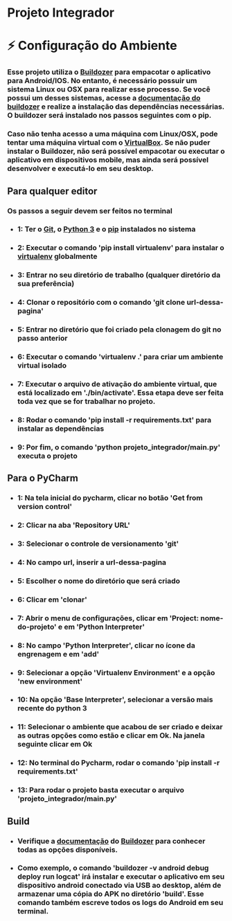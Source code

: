 # Projeto Integrador

# ⚡️ Configuração do Ambiente

### Esse projeto utiliza o [Buildozer](https://github.com/kivy/buildozer) para empacotar o aplicativo para Android/IOS. No entanto, é necessário possuir um sistema Linux ou OSX para realizar esse processo. Se você possui um desses sistemas, acesse a [documentação do buildozer](https://buildozer.readthedocs.io/) e realize a instalação das dependências necessárias. O buildozer será instalado nos passos seguintes com o pip. 

### Caso não tenha acesso a uma máquina com Linux/OSX, pode tentar uma máquina virtual com o [VirtualBox](https://www.virtualbox.org/). Se não puder instalar o Buildozer, não será possível empacotar ou executar o aplicativo em dispositivos mobile, mas ainda será possível desenvolver e executá-lo em seu desktop.

## Para qualquer editor

### Os passos a seguir devem ser feitos no terminal

  - ### 1: Ter o [Git](https://git-scm.com/downloads), o [Python 3](https://www.python.org/downloads/) e o [pip](https://pip.pypa.io/en/stable/installing/) instalados no sistema
  - ### 2: Executar o comando 'pip install virtualenv' para instalar o [virtualenv](https://pypi.org/project/virtualenv/) globalmente
  - ### 3: Entrar no seu diretório de trabalho (qualquer diretório da sua preferência)
  - ### 4: Clonar o repositório com o comando 'git clone url-dessa-pagina'
  - ### 5: Entrar no diretório que foi criado pela clonagem do git no passo anterior
  - ### 6: Executar o comando 'virtualenv .' para criar um ambiente virtual isolado
  - ### 7: Executar o arquivo de ativação do ambiente virtual, que está localizado em './bin/activate'. Essa etapa deve ser feita toda vez que se for trabalhar no projeto.
  - ### 8: Rodar o comando 'pip install -r requirements.txt' para instalar as dependências
  - ### 9: Por fim, o comando 'python projeto_integrador/main.py' executa o projeto

## Para o PyCharm

  - ### 1: Na tela inicial do pycharm, clicar no botão 'Get from version control'
  - ### 2: Clicar na aba 'Repository URL'
  - ### 3: Selecionar o controle de versionamento 'git'
  - ### 4: No campo url, inserir a url-dessa-pagina
  - ### 5: Escolher o nome do diretório que será criado
  - ### 6: Clicar em 'clonar'
  - ### 7: Abrir o menu de configurações, clicar em 'Project: nome-do-projeto' e em 'Python Interpreter'
  - ### 8: No campo 'Python Interpreter', clicar no ícone da engrenagem e em 'add'
  - ### 9: Selecionar a opção 'Virtualenv Environment' e a opção 'new environment'
  - ### 10: Na opção 'Base Interpreter', selecionar a versão mais recente do python 3
  - ### 11: Selecionar o ambiente que acabou de ser criado e deixar as outras opções como estão e clicar em Ok. Na janela seguinte clicar em Ok
  - ### 12: No terminal do Pycharm, rodar o comando 'pip install -r requirements.txt'
  - ### 13: Para rodar o projeto basta executar o arquivo 'projeto_integrador/main.py'

## Build

  - ### Verifique a [documentação](https://buildozer.readthedocs.io/) do [Buildozer](https://github.com/kivy/buildozer) para conhecer todas as opções disponíveis.
  - ### Como exemplo, o comando 'buildozer -v android debug deploy run logcat' irá instalar e executar o aplicativo em seu dispositivo android conectado via USB ao desktop, além de armazenar uma cópia do APK no diretório 'build'. Esse comando também escreve todos os logs do Android em seu terminal.
